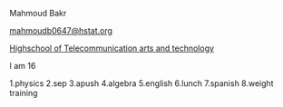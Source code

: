 Mahmoud Bakr


mahmoudb0647@hstat.org


[Highschool of Telecommunication arts and technology](http://www.hstat.org/)


I am 16


1.physics 2.sep 3.apush 4.algebra 5.english 6.lunch 7.spanish 8.weight training
